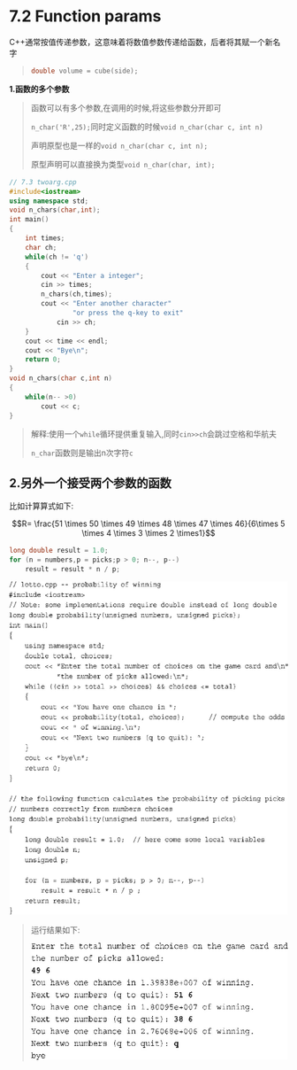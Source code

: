 # 7.2 Function params

C++通常按值传递参数，这意味着将数值参数传递给函数，后者将其赋一个新名字

>   ```cpp
>   double volume = cube(side);
>   ```

**1.函数的多个参数**

>函数可以有多个参数,在调用的时候,将这些参数分开即可
>
>`n_char('R',25);`同时定义函数的时候`void n_char(char c, int n)`
>
>声明原型也是一样的`void n_char(char c, int n);`
>
>原型声明可以直接换为类型`void n_char(char, int);`

```cpp
// 7.3 twoarg.cpp
#include<iostream>
using namespace std;
void n_chars(char,int);
int main()
{
    int times;
    char ch;
    while(ch != 'q')
    {
        cout << "Enter a integer";
        cin >> times;
        n_chars(ch,times);
        cout << "Enter another character"
            	"or press the q-key to exit"
            cin >> ch;
    }
    cout << time << endl;
    cout << "Bye\n";
    return 0;
}
void n_chars(char c,int n)
{
    while(n-- >0)
        cout << c;
}
```

>   解释:使用一个`while`循环提供重复输入,同时`cin>>ch`会跳过空格和华航夫
>
>   `n_char`函数则是输出n次字符`c`

## 2.另外一个接受两个参数的函数

比如计算算式如下:

```math
R= \frac{51 \times 50 \times 49 \times 48 \times 47 \times 46}{6\times 5 \times 4 \times 3 \times 2 \times1}
```

```cpp
long double result = 1.0;
for (n = numbers,p = picks;p > 0; n--, p--)
    result = result * n / p;
```

![image-20250802162658993](./assets/image-20250802162658993.png)

>   运行结果如下:
>
>   ![image-20250802162719900](./assets/image-20250802162719900.png)